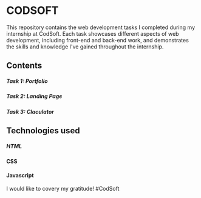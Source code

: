 # CODSOFT
This repository contains the web development tasks I completed during my internship at CodSoft. Each task showcases different aspects of web development, including front-end and back-end work, and demonstrates the skills and knowledge I've gained throughout the internship.

## Contents
##### Task 1: Portfolio
##### Task 2: Landing Page
##### Task 3: Claculator

## Technologies used
##### HTML
#### CSS
#### Javascript

I would like to covery my gratitude! #CodSoft

